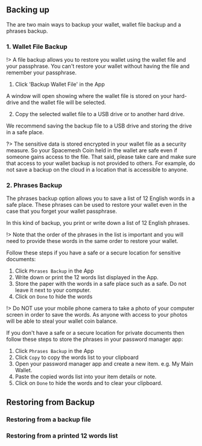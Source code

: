 ## Backing up
The are two main ways to backup your wallet, wallet file backup and a phrases backup.

### 1. Wallet File Backup
!> A file backup allows you to restore you wallet using the wallet file and your passphrase. You can't restore your wallet without having the file and remember your passphrase.

1. Click 'Backup Wallet File' in the App

A window will open showing where the wallet file is stored on your hard-drive and the wallet file will be selected.

2. Copy the selected wallet file to a USB drive or to another hard drive.

We recommend saving the backup file to a USB drive and storing the drive in a safe place.

?> The sensitive data is stored encrypted in your wallet file as a security measure. So your Spacemesh Coin held in the wallet are safe even if someone gains access to the file. That said, please take care and make sure that access to your wallet backup is not provided to others. For example, do not save a backup on the cloud in a location that is accessible to anyone.

### 2. Phrases Backup

The phrases backup option allows you to save a list of 12 English words in a safe place. These phrases can be used to restore your wallet even in the case that you forget your wallet passphrase.

In this kind of backup, you print or write down a list of 12 English phrases.

!> Note that the order of the phrases in the list is important and you will need to provide these words in the same order to restore your wallet.

Follow these steps if you have a safe or a secure location for sensitive documents:
1. Click `Phrases Backup` in the App
2. Write down or print the 12 words list displayed in the App.
3. Store the paper with the words in a safe place such as a safe. Do not leave it next to your computer.
4. Click on `Done` to hide the words

!> Do NOT use your mobile phone camera to take a photo of your computer screen in order to save the words. As anyone with access to your photos will be able to steal your wallet coin balance.

If you don't have a safe or a secure location for private documents then follow these steps to store the phrases in your password manager app:

1. Click `Phrases Backup` in the App
2. Click `Copy` to copy the words list to your clipboard
3. Open your password manager app and create a new item. e.g. My Main Wallet.
4. Paste the copied words list into your item details or note.
5. Click on `Done` to hide the words and to clear your clipboard.

## Restoring from Backup

### Restoring from a backup file

### Restoring from a printed 12 words list
